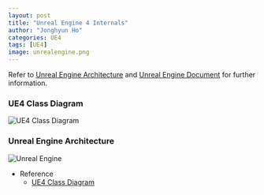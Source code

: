 ```yaml
---
layout: post
title: "Unreal Engine 4 Internals"
author: "Jonghyun Ho"
categories: UE4
tags: [UE4]
image: unrealengine.png
---
```


Refer to [Unreal Engine Architecture] and [Unreal Engine Document] for further information.

### UE4 Class Diagram
![UE4 Class Diagram](https://d26ilriwvtzlb.cloudfront.net/e/ed/Ue4_class_tree.png)

### Unreal Engine Architecture
![Unreal Engine](http://www.plantuml.com/plantuml/proxy?src=https://raw.githubusercontent.com/jonghyunho/jonghyunho.github.io/master/_posts/UnrealEngine.txt)

* Reference
  * [UE4 Class Diagram](https://wiki.unrealengine.com/UE4_Class_Diagram)

[Unreal Engine Architecture]: https://docs.unrealengine.com/en-US/Programming/UnrealArchitecture/Reference/index.html
[Unreal Engine Document]: https://docs.unrealengine.com/en-US/index.html